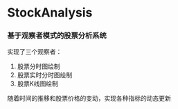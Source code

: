 # StockAnalysis

### 基于观察者模式的股票分析系统

实现了三个观察者：

1. 股票分时图绘制
2. 股票实时分时图绘制
3. 股票K线图绘制

随着时间的推移和股票价格的变动，实现各种指标的动态更新
